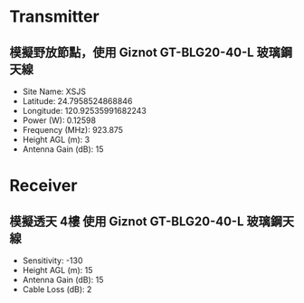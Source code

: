 
# Transmitter

## 模擬野放節點，使用 Giznot GT-BLG20-40-L 玻璃鋼天線

- Site Name: XSJS
- Latitude: 24.7958524868846
- Longitude: 120.92535991682243
- Power (W): 0.12598
- Frequency (MHz): 923.875
- Height AGL (m): 3
- Antenna Gain (dB): 15

# Receiver

## 模擬透天 4樓 使用 Giznot GT-BLG20-40-L 玻璃鋼天線

- Sensitivity: -130
- Height AGL (m): 15
- Antenna Gain (dB): 15
- Cable Loss (dB): 2

